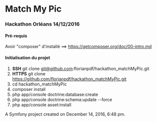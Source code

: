 Match My Pic
============

### Hackathon Orléans 14/12/2016

#### Pré-requis
Avoir "composer" d'installé ==> https://getcomposer.org/doc/00-intro.md

#### Initialisation du projet

1. **SSH** git clone git@github.com:florianpdf/hackathon_matchMyPic.git
2. **HTTPS** git clone https://github.com/florianpdf/hackathon_matchMyPic.git
3. cd hackathon_matchMyPic
4. composer install
5. php app/console doctrine:database:create
6. php app/console doctrine:schema:update --force
7. php app/console asset:install

A Symfony project created on December 14, 2016, 6:48 pm.
